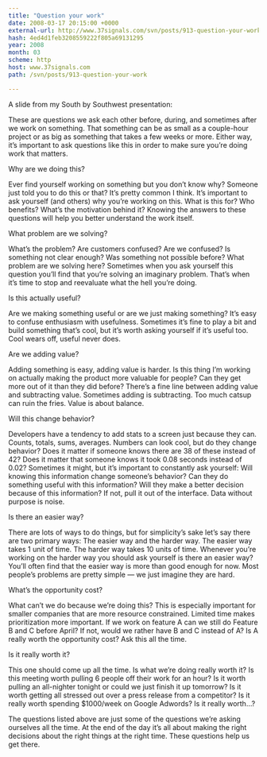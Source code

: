 ```yaml
---
title: "Question your work"
date: 2008-03-17 20:15:00 +0000
external-url: http://www.37signals.com/svn/posts/913-question-your-work
hash: 4ed4d1feb3208559222f805a69131295
year: 2008
month: 03
scheme: http
host: www.37signals.com
path: /svn/posts/913-question-your-work

---
```


A slide from my South by Southwest presentation:







These are questions we ask each other before, during, and sometimes after we work on something. That something can be as small as a couple-hour project or as big as something that takes a few weeks or more. Either way, it’s important to ask questions like this in order to make sure you’re doing work that matters.



Why are we doing this?

Ever find yourself working on something but you don’t know why? Someone just told you to do this or that? It’s pretty common I think. It’s important to ask yourself (and others) why you’re working on this. What is this for? Who benefits? What’s the motivation behind it? Knowing the answers to these questions will help you better understand the work itself.



What problem are we solving?

What’s the problem? Are customers confused? Are we confused? Is something not clear enough? Was something not possible before? What problem are we solving here? Sometimes when you ask yourself this question you’ll find that you’re solving an imaginary problem. That’s when it’s time to stop and reevaluate what the hell you’re doing.



Is this actually useful?

Are we making something useful or are we just making something? It’s easy to confuse enthusiasm with usefulness. Sometimes it’s fine to play a bit and build something that’s cool, but it’s worth asking yourself if it’s useful too. Cool wears off, useful never does.



Are we adding value?

Adding something is easy, adding value is harder. Is this thing I’m working on actually making the product more valuable for people? Can they get more out of it than they did before? There’s a fine line between adding value and subtracting value. Sometimes adding is subtracting. Too much catsup can ruin the fries. Value is about balance.



Will this change behavior?

Developers have a tendency to add stats to a screen just because they can. Counts, totals, sums, averages. Numbers can look cool, but do they change behavior? Does it matter if someone knows there are 38 of these instead of 42? Does it matter that someone knows it took 0.08 seconds instead of 0.02? Sometimes it might, but it’s important to constantly ask yourself: Will knowing this information change someone’s behavior? Can they do something useful with this information? Will they make a better decision because of this information? If not, pull it out of the interface. Data without purpose is noise.



Is there an easier way?

There are lots of ways to do things, but for simplicity’s sake let’s say there are two primary ways: The easier way and the harder way. The easier way takes 1 unit of time. The harder way takes 10 units of time. Whenever you’re working on the harder way you should ask yourself is there an easier way? You’ll often find that the easier way is more than good enough for now. Most people’s problems are pretty simple — we just imagine they are hard.



What’s the opportunity cost?

What can’t we do because we’re doing this? This is especially important for smaller companies that are more resource constrained. Limited time makes prioritization more important. If we work on feature A can we still do Feature B and C before April? If not, would we rather have B and C instead of A? Is A really worth the opportunity cost? Ask this all the time.



Is it really worth it?

This one should come up all the time. Is what we’re doing really worth it? Is this meeting worth pulling 6 people off their work for an hour? Is it worth pulling an all-nighter tonight or could we just finish it up tomorrow? Is it worth getting all stressed out over a press release from a competitor? Is it really worth spending $1000/week on Google Adwords? Is it really worth…?



The questions listed above are just some of the questions we’re asking ourselves all the time. At the end of the day it’s all about making the right decisions about the right things at the right time. These questions help us get there.



  


